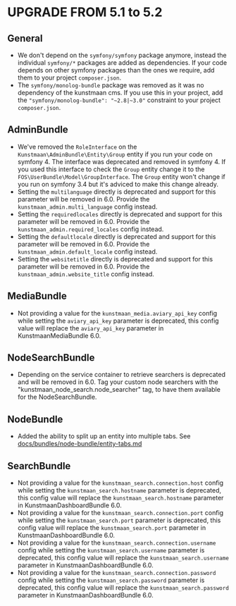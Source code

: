 UPGRADE FROM 5.1 to 5.2
=======================

General
-------

 * We don't depend on the `symfony/symfony` package anymore, instead the individual `symfony/*` packages are added as dependencies.
   If your code depends on other symfony packages than the ones we require, add them to your project `composer.json`.
 * The `symfony/monolog-bundle` package was removed as it was no dependency of the kunstmaan cms. If you use this in your project, add the `"symfony/monolog-bundle": "~2.8|~3.0"` constraint to your project `composer.json`.

AdminBundle
-----------

* We've removed the `RoleInterface` on the `Kunstmaan\AdminBundle\Entity\Group` entity if you run your code on symfony 4. 
  The interface was deprecated and removed in symfony 4. If you used this interface to check the `Group` entity change it to
  the `FOS\UserBundle\Model\GroupInterface`. The `Group` entity won't change if you run on symfony 3.4 but it's adviced to make 
  this change already.
 * Setting the `multilanguage` directly is deprecated and support for this parameter will be removed in 6.0. Provide the `kunstmaan_admin.multi_language` config instead.
 * Setting the `requiredlocales` directly is deprecated and support for this parameter will be removed in 6.0. Provide the `kunstmaan_admin.required_locales` config instead.
 * Setting the `defaultlocale` directly is deprecated and support for this parameter will be removed in 6.0. Provide the `kunstmaan_admin.default_locale` config instead.
 * Setting the `websitetitle` directly is deprecated and support for this parameter will be removed in 6.0. Provide the `kunstmaan_admin.website_title` config instead.

MediaBundle
-----------

 * Not providing a value for the `kunstmaan_media.aviary_api_key` config while setting the `aviary_api_key` parameter is deprecated, this config value will replace the `aviary_api_key` parameter in KunstmaanMediaBundle 6.0.

NodeSearchBundle
----------------

* Depending on the service container to retrieve searchers is deprecated and will be removed in 6.0. Tag your custom node
  searchers with the "kunstmaan_node_search.node_searcher" tag, to have them available for the NodeSearchBundle.

NodeBundle
----------

 * Added the ability to split up an entity into multiple tabs. See [docs/bundles/node-bundle/entity-tabs.md](docs/bundles/node-bundle/entity-tabs.md)

SearchBundle
------------

 * Not providing a value for the `kunstmaan_search.connection.host` config while setting the `kunstmaan_search.hostname` parameter is deprecated, this config value will replace the `kunstmaan_search.hostname` parameter in KunstmaanDashboardBundle 6.0.
 * Not providing a value for the `kunstmaan_search.connection.port` config while setting the `kunstmaan_search.port` parameter is deprecated, this config value will replace the `kunstmaan_search.port` parameter in KunstmaanDashboardBundle 6.0.
 * Not providing a value for the `kunstmaan_search.connection.username` config while setting the `kunstmaan_search.username` parameter is deprecated, this config value will replace the `kunstmaan_search.username` parameter in KunstmaanDashboardBundle 6.0.
 * Not providing a value for the `kunstmaan_search.connection.password` config while setting the `kunstmaan_search.password` parameter is deprecated, this config value will replace the `kunstmaan_search.password` parameter in KunstmaanDashboardBundle 6.0.
